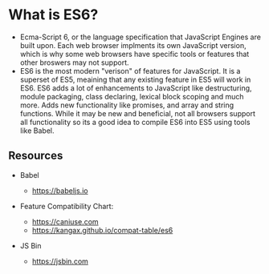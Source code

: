 # What is ES6?
* Ecma-Script 6, or the language specification that JavaScript Engines are built upon. Each web browser implments its own JavaScript version, which is why some web browsers have specific tools or features that other broswers may not support.
* ES6 is the most modern "verison" of features for JavaScript. It is a superset of ES5, meaining that any existing feature in ES5 will work in ES6. ES6 adds a lot of enhancements to JavaScript like destructuring, module packaging, class declaring, lexical block scoping and much more. Adds new functionality like promises, and array and string functions. While it may be new and beneficial, not all browsers support all functionality so its a good idea to compile ES6 into ES5 using tools like Babel. 


## Resources
* Babel
    * https://babeljs.io

* Feature Compatibility Chart: 
    * https://caniuse.com
    * https://kangax.github.io/compat-table/es6

* JS Bin
    * https://jsbin.com